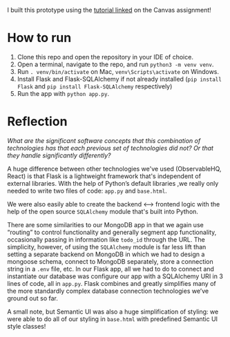 I built this prototype using the [tutorial linked](https://www.python-engineer.com/posts/flask-todo-app/) on the Canvas assignment!

# How to run
1. Clone this repo and open the repository in your IDE of choice.
2. Open a terminal, navigate to the repo, and run `python3 -m venv venv`.
3. Run `. venv/bin/activate` on Mac, `venv\Scripts\activate` on Windows.
4. Install Flask and Flask-SQLAlchemy if not already installed (`pip install Flask` and `pip install Flask-SQLAlchemy` respectively)
5. Run the app with `python app.py`.


# Reflection
*What are the significant software concepts that this combination of technologies has that each previous set of technologies did not? Or that they handle significantly differently?*

A huge difference between other technologies we've used (ObservableHQ, React) is that Flask is a lightweight framework that's independent of external libraries. With the help of Python’s default libraries ,we really only needed to write two files of code: `app.py` and `base.html`.

We were also easily able to create the backend <—> frontend logic with the help of the open source `SQLAlchemy` module that's built into Python.

There are some similarities to our MongoDB app in that we again use “routing” to control functionality and generally segment app functionality, occasionally passing in information like `todo_id` through the URL. The simplicity, however, of using the `SQLAlchemy` module is far less lift than setting a separate backend on MongoDB in which we had to design a mongoose schema, connect to MongoDB separately, store a connection string in a `.env` file, etc. In our Flask app, all we had to do to connect and instantiate our database was configure our app with a SQLAlchemy URI in 3 lines of code, all in `app.py`. Flask combines and greatly simplifies many of the more standardly complex database connection technologies we’ve ground out so far. 

A small note, but Semantic UI was also a huge simplification of styling: we were able to do all of our styling in `base.html` with predefined Semantic UI style classes!
